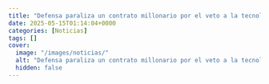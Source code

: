 ```yaml
---
title: "Defensa paraliza un contrato millonario por el veto a la tecnología de Israel - 'El único escollo es el Ministerio'"
date: 2025-05-15T01:14:04+0000
categories: [Noticias]
tags: []
cover:
  image: "/images/noticias/"
  alt: "Defensa paraliza un contrato millonario por el veto a la tecnología de Israel - 'El único escollo es el Ministerio'"
  hidden: false
---
```



